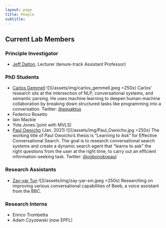 ```yaml
---
layout: page
title: People
subtitle: 
---
```


## Current Lab Members

### Principle Investigator
- [Jeff Dalton](https://www.gla.ac.uk/schools/computing/staff/jeffdalton/), Lecturer (tenure-track Assistant Professor)


### PhD Students
- [Carlos Gemmell](https://aquaktus.github.io) ![](/assets/img/carlos_gemmell.jpeg =250x)
Carlos' research sits at the intersection of NLP, conversational systems, and semantic parsing. He uses machine learning to deepen human-machine collaboration by breaking down structured tasks like programming into a conversation. 
Twitter: [@aquaktus](https://twitter.com/aquaktus?lang=en)
- Federico Rosetto
- Iain Mackie 
- Yola Jones (joint with MVLS)
- [Paul Owoicho](https://www.linkedin.com/in/paulowoicho/) (Jan. 2021) ![](/assets/img/Paul_Owoicho.jpg =250x) 
The working title of Paul Owoicho’s thesis is “Learning to Ask” for Effective Conversational Search. The goal is to research conversational search systems and create a dynamic search agent that “learns to ask” the right questions from the user at the right time, to carry out an efficient information-seeking task.
Twitter: [@ogbonokopaul](https://twitter.com/ogbonokopaul)

### Research Assistants
- [Zay-yar Tun](https://uk.linkedin.com/in/zay-yar-tun-668411153) ![](/assets/img/zay-yar-sm.jpeg =250x) 
Researching on improving various conversational capabilities of Beeb, a voice assistant from the BBC.

### Research Interns
- Enrico Trombetta
- Adam Czyzewski (now EPFL)
